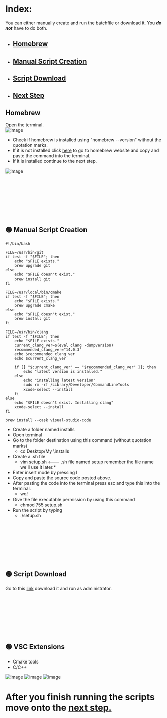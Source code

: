 # Index:
You can either manually create and run the batchfile or download it. You ***do not*** have to do both.
- ## [Homebrew](#Homebrew)
- ## [Manual Script Creation](#Manual_Script_Creation)
- ## [Script Download](#Script_Download)
- ## [Next Step](#Next_Step)

<a name="Homebrew"></a>
## Homebrew
Open the terminal. <br>
![image](https://github.com/Nairbuul/Lab_00-Write-Up/assets/42011526/470e4beb-b62c-4e72-a998-12ce609d64e7) <br>

- Check if homebrew is installed using "homebrew --version" without the quotation marks.
- If it is not installed click [here](https://brew.sh/) to go to homebrew website and copy and paste the command into the terminal.
- If it is installed continue to the next step.
  
![image](https://github.com/Nairbuul/Lab_00-Write-Up/assets/42011526/47bfa352-cccd-4aa5-af33-8bc5983c9e68) <br>

<br><br><br><br><br><br><br>

<a name="Manual_Script_Creation"></a>
## 🟢 Manual Script Creation
```
#!/bin/bash

FILE=/usr/bin/git
if test -f "$FILE"; then
    echo "$FILE exists."
    brew upgrade git
else
    echo "$FILE doesn't exist."
    brew install git
fi

FILE=/usr/local/bin/cmake
if test -f "$FILE"; then
    echo "$FILE exists."
    brew upgrade cmake
else
    echo "$FILE doesn't exist."
    brew install git
fi

FILE=/usr/bin/clang
if test -f "$FILE"; then
    echo "$FILE exists."
    current_clang_ver=$(eval clang -dumpversion)
    recommended_clang_ver="14.0.3"
    echo $recommended_clang_ver
    echo $current_clang_ver

    if [[ "$current_clang_ver" == "$recommended_clang_ver" ]]; then
        echo "latest version is installed."
    else
        echo "installing latest version"
        sudo rm -rf /Library/Developer/CommandLineTools
        xcode-select --install
    fi
else
    echo "$FILE doesn't exist. Installing clang"
    xcode-select --install
fi

brew install --cask visual-studio-code
```
- Create a folder named installs
- Open terminal
- Go to the folder destination using this command (without quotation marks)
  - cd Desktop/My \installs
- Create a .sh file
  - vim setup.sh <--- .sh file named setup remember the file name we'll use it later.* <br>  
- Enter insert mode by pressing I
- Copy and paste the source code posted above.
- After pasting the code into the terminal press esc and type this into the terminal.
  - wq!
- Give the file executable permission by using this command
  - chmod 755 setup.sh
- Run the script by typing
  -  ./setup.sh
  
<br><br><br><br><br><br><br>

<a name="Script_Download"></a>
## 🟢 Script Download
Go to this [link](https://github.com/barkeshli-pcc/batch_install/blob/main/Mac/Mac_Setup.sh) download it and run as administrator.

<br><br><br><br><br><br><br>

<a name="VSC_extensions"></a>
## 🟢 VSC Extensions
- Cmake tools
- C/C++

![image](https://github.com/Nairbuul/Lab_00-Write-Up/assets/42011526/44cd96dd-37f5-41ed-9702-662bf891ab9c)
![image](https://github.com/Nairbuul/Lab_00-Write-Up/assets/42011526/d50051d2-e9cb-4b9c-84ac-7d6f3ca2083a)
![image](https://github.com/Nairbuul/Lab_00-Write-Up/assets/42011526/40babe5c-0de9-4a7a-a753-a35409496afe) <br> 

<a name="Next_Step"></a>
# After you finish running the scripts move onto the [next step.](https://github.com/barkeshli-pcc/lab-00-writeup/blob/master/start_project.md)

